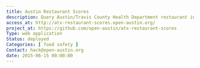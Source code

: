 ```yaml
---
title: Austin Restaurant Scores
description: Query Austin/Travis County Health Department restaurant inspection scores.
access_at: http://atx-restaurant-scores.open-austin.org/
project_at: https://github.com/open-austin/atx-restaurant-scores
Type: web application
Status: deployed
Categories: [ food safety ]
Contact: hack@open-austin.org
date: 2015-06-15 00:00:00
---
```

